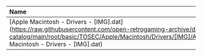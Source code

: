 |Name|Size|
|:---|---:|
|[Apple Macintosh - Drivers - [IMG].dat](https://raw.githubusercontent.com/open-retrogaming-archive/dat-catalog/main/root/basic/TOSEC/Apple/Macintosh/Drivers/[IMG]/Apple Macintosh - Drivers - [IMG].dat)|3438|

